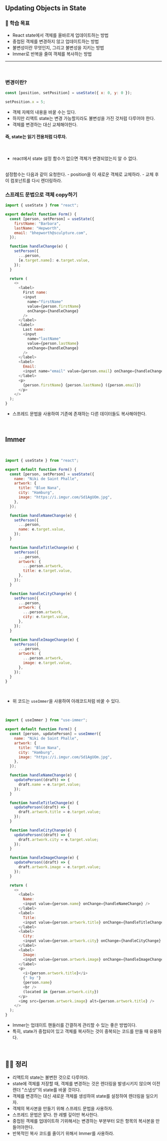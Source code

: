 ## Updating Objects in State

### 📌 학습 목표

- React state에서 객체를 올바르게 업데이트하는 방법
- 중첩된 객체를 변경하지 않고 업데이트하는 방법
- 불변성이란 무엇인지, 그리고 불변성을 지키는 방법
- Immer로 반복을 줄여 객체를 복사하는 방법

---

<br>

### 변경이란?

```javascript
const [position, setPosition] = useState({ x: 0, y: 0 });

setPosition.x = 5;
```

- 객체 자체의 내용을 바꿀 수는 있다.
- 하지만 리액트 state는 변경 가능할지라도 불변성을 가진 것처럼 다루어야 한다.
- 객체를 변경하는 대신 교체해야한다.

#### 즉, state는 읽기 전용처럼 다루자.

<br>

- react에서 state 설정 함수가 없으면 객체가 변경되었는지 알 수 없다.

<br>
설정함수는 다음과 같이 요청한다.
- position을 이 새로운 객체로 교체하라.
- 교체 후 이 컴포넌트를 다시 렌더링하라.

<br>

### 스프레드 문법으로 객체 copy하기

```javascript
import { useState } from "react";

export default function Form() {
  const [person, setPerson] = useState({
    firstName: "Barbara",
    lastName: "Hepworth",
    email: "bhepworth@sculpture.com",
  });

  function handleChange(e) {
    setPerson({
      ...person,
      [e.target.name]: e.target.value,
    });
  }

  return (
    <>
      <label>
        First name:
        <input
          name="firstName"
          value={person.firstName}
          onChange={handleChange}
        />
      </label>
      <label>
        Last name:
        <input
          name="lastName"
          value={person.lastName}
          onChange={handleChange}
        />
      </label>
      <label>
        Email:
        <input name="email" value={person.email} onChange={handleChange} />
      </label>
      <p>
        {person.firstName} {person.lastName} ({person.email})
      </p>
    </>
  );
}
```

- 스프레드 문법을 사용하여 기존에 존재하는 다른 데이터들도 복사해야한다.

<br>

## Immer

<br>

```javascript
import { useState } from "react";

export default function Form() {
  const [person, setPerson] = useState({
    name: "Niki de Saint Phalle",
    artwork: {
      title: "Blue Nana",
      city: "Hamburg",
      image: "https://i.imgur.com/Sd1AgUOm.jpg",
    },
  });

  function handleNameChange(e) {
    setPerson({
      ...person,
      name: e.target.value,
    });
  }

  function handleTitleChange(e) {
    setPerson({
      ...person,
      artwork: {
        ...person.artwork,
        title: e.target.value,
      },
    });
  }

  function handleCityChange(e) {
    setPerson({
      ...person,
      artwork: {
        ...person.artwork,
        city: e.target.value,
      },
    });
  }

  function handleImageChange(e) {
    setPerson({
      ...person,
      artwork: {
        ...person.artwork,
        image: e.target.value,
      },
    });
  }
}
```

<br>

- 위 코드는 `useImmer`을 사용하여 아래코드처럼 바꿀 수 있다.

<br>

```javascript
import { useImmer } from "use-immer";

export default function Form() {
  const [person, updatePerson] = useImmer({
    name: "Niki de Saint Phalle",
    artwork: {
      title: "Blue Nana",
      city: "Hamburg",
      image: "https://i.imgur.com/Sd1AgUOm.jpg",
    },
  });

  function handleNameChange(e) {
    updatePerson((draft) => {
      draft.name = e.target.value;
    });
  }

  function handleTitleChange(e) {
    updatePerson((draft) => {
      draft.artwork.title = e.target.value;
    });
  }

  function handleCityChange(e) {
    updatePerson((draft) => {
      draft.artwork.city = e.target.value;
    });
  }

  function handleImageChange(e) {
    updatePerson((draft) => {
      draft.artwork.image = e.target.value;
    });
  }

  return (
    <>
      <label>
        Name:
        <input value={person.name} onChange={handleNameChange} />
      </label>
      <label>
        Title:
        <input value={person.artwork.title} onChange={handleTitleChange} />
      </label>
      <label>
        City:
        <input value={person.artwork.city} onChange={handleCityChange} />
      </label>
      <label>
        Image:
        <input value={person.artwork.image} onChange={handleImageChange} />
      </label>
      <p>
        <i>{person.artwork.title}</i>
        {" by "}
        {person.name}
        <br />
        (located in {person.artwork.city})
      </p>
      <img src={person.artwork.image} alt={person.artwork.title} />
    </>
  );
}
```

- Immer는 업데이트 핸들러를 간결하게 관리할 수 있는 좋은 방법이다.
- 특히, state가 중첩되어 있고 객체를 복사하는 것이 중복되는 코드를 만들 때 유용하다.

<br>

## 👨‍💻 정리

- 리액트의 state는 불변한 것으로 다루어라.
- state에 객체를 저장할 때, 객체를 변경하는 것은 렌더링을 발생시키지 않으며 이전 렌더 "스냅샷"의 state를 바꿀 것이다.
- 객체를 변경하는 대신 새로운 객체를 생성하여 state를 설정하여 렌더링을 일으키자.
- 객체의 복사본을 만들기 위해 스프레드 문법을 사용하자.
- 스프레드 문법은 얕다. 한 레벨 깊이만 복사한다.
- 중첩된 객체를 업데이트하 기위해서는 변경하는 부분부터 모든 항목의 복사본을 만들어야한다.
- 반복적인 복사 코드를 줄이기 위해서 Immer를 사용하라.
